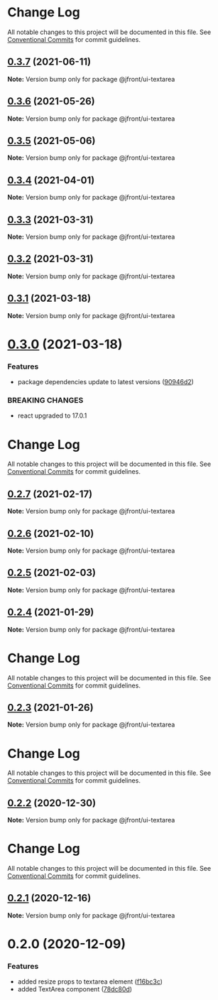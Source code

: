 # Change Log

All notable changes to this project will be documented in this file.
See [Conventional Commits](https://conventionalcommits.org) for commit guidelines.

## [0.3.7](https://github.com/Jepria/jfront-ui/compare/@jfront/ui-textarea@0.3.6...@jfront/ui-textarea@0.3.7) (2021-06-11)

**Note:** Version bump only for package @jfront/ui-textarea





## [0.3.6](https://github.com/Jepria/jfront-ui/compare/@jfront/ui-textarea@0.3.5...@jfront/ui-textarea@0.3.6) (2021-05-26)

**Note:** Version bump only for package @jfront/ui-textarea





## [0.3.5](https://github.com/Jepria/jfront-ui/compare/@jfront/ui-textarea@0.3.4...@jfront/ui-textarea@0.3.5) (2021-05-06)

**Note:** Version bump only for package @jfront/ui-textarea





## [0.3.4](https://github.com/Jepria/jfront-ui/compare/@jfront/ui-textarea@0.3.3...@jfront/ui-textarea@0.3.4) (2021-04-01)

**Note:** Version bump only for package @jfront/ui-textarea





## [0.3.3](https://github.com/Jepria/jfront-ui/compare/@jfront/ui-textarea@0.3.2...@jfront/ui-textarea@0.3.3) (2021-03-31)

**Note:** Version bump only for package @jfront/ui-textarea





## [0.3.2](https://github.com/Jepria/jfront-ui/compare/@jfront/ui-textarea@0.3.1...@jfront/ui-textarea@0.3.2) (2021-03-31)

**Note:** Version bump only for package @jfront/ui-textarea





## [0.3.1](https://github.com/Jepria/jfront-ui/compare/@jfront/ui-textarea@0.3.0...@jfront/ui-textarea@0.3.1) (2021-03-18)

**Note:** Version bump only for package @jfront/ui-textarea





# [0.3.0](https://github.com/Jepria/jfront-ui/compare/@jfront/ui-textarea@0.2.7...@jfront/ui-textarea@0.3.0) (2021-03-18)


### Features

* package dependencies update to latest versions ([90946d2](https://github.com/Jepria/jfront-ui/commit/90946d25fcb08fc77e4b143567963682f8ff3d2b))


### BREAKING CHANGES

* react upgraded to 17.0.1





# Change Log

All notable changes to this project will be documented in this file. See
[Conventional Commits](https://conventionalcommits.org) for commit guidelines.

## [0.2.7](https://github.com/Jepria/jfront-ui/compare/@jfront/ui-textarea@0.2.6...@jfront/ui-textarea@0.2.7) (2021-02-17)

**Note:** Version bump only for package @jfront/ui-textarea

## [0.2.6](https://github.com/Jepria/jfront-ui/compare/@jfront/ui-textarea@0.2.5...@jfront/ui-textarea@0.2.6) (2021-02-10)

**Note:** Version bump only for package @jfront/ui-textarea

## [0.2.5](https://github.com/Jepria/jfront-ui/compare/@jfront/ui-textarea@0.2.4...@jfront/ui-textarea@0.2.5) (2021-02-03)

**Note:** Version bump only for package @jfront/ui-textarea

## [0.2.4](https://github.com/Jepria/jfront-ui/compare/@jfront/ui-textarea@0.2.3...@jfront/ui-textarea@0.2.4) (2021-01-29)

**Note:** Version bump only for package @jfront/ui-textarea

# Change Log

All notable changes to this project will be documented in this file. See
[Conventional Commits](https://conventionalcommits.org) for commit guidelines.

## [0.2.3](https://github.com/Jepria/jfront-ui/compare/@jfront/ui-textarea@0.2.2...@jfront/ui-textarea@0.2.3) (2021-01-26)

**Note:** Version bump only for package @jfront/ui-textarea

# Change Log

All notable changes to this project will be documented in this file. See
[Conventional Commits](https://conventionalcommits.org) for commit guidelines.

## [0.2.2](https://github.com/Jepria/jfront-ui/compare/@jfront/ui-textarea@0.2.1...@jfront/ui-textarea@0.2.2) (2020-12-30)

**Note:** Version bump only for package @jfront/ui-textarea

# Change Log

All notable changes to this project will be documented in this file. See
[Conventional Commits](https://conventionalcommits.org) for commit guidelines.

## [0.2.1](https://github.com/Jepria/jfront-ui/compare/@jfront/ui-textarea@0.2.0...@jfront/ui-textarea@0.2.1) (2020-12-16)

**Note:** Version bump only for package @jfront/ui-textarea

# 0.2.0 (2020-12-09)

### Features

- added resize props to textarea element
  ([f16bc3c](https://github.com/Jepria/jfront-ui/commit/f16bc3cb106d2e5f6b9dd508f56e5fe81f3d54b7))
- added TextArea component
  ([78dc80d](https://github.com/Jepria/jfront-ui/commit/78dc80d59ab78ab7f8ec1c8fb857b1c3750b1ad8))
